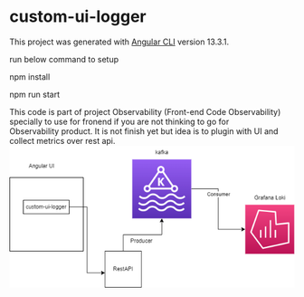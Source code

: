 # custom-ui-logger

This project was generated with [Angular CLI](https://github.com/angular/angular-cli) version 13.3.1.

run below command to setup 

npm install

npm run start


This code is part of project Observability (Front-end Code Observability) specially to use for fronend  if you are not thinking to go for  
Observability product. It is not finish yet but idea is to plugin with UI and collect metrics over rest api. 
![Screenshot](Design.png)
